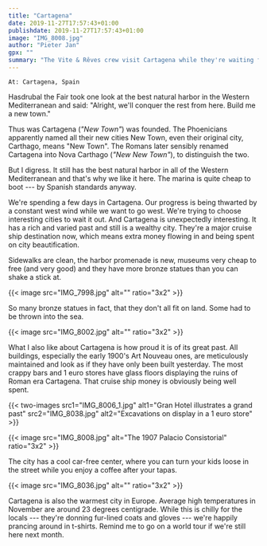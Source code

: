 ```yaml
---
title: "Cartagena"
date: 2019-11-27T17:57:43+01:00
publishdate: 2019-11-27T17:57:43+01:00
image: "IMG_8008.jpg"
author: "Pieter Jan"
gpx: ""
summary: "The Vite & Rêves crew visit Cartagena while they're waiting for a good wind."
---
```


`At: Cartagena, Spain`

Hasdrubal the Fair took one look at the best natural harbor in the Western Mediterranean and said: "Alright, we'll conquer the rest from here. Build me a new town."

Thus was Cartagena (_"New Town"_) was founded. The Phoenicians apparently named all their new cities New Town, even their original city, Carthago, means "New Town". The Romans later sensibly renamed Cartagena into Nova Carthago (_"New New Town"_), to distinguish the two.

But I digress. It still has the best natural harbor in all of the Western Mediterranean and that's why we like it here. The marina is quite cheap to boot --- by Spanish standards anyway.

We're spending a few days in Cartagena. Our progress is being thwarted by a constant west wind while we want to go west. We're trying to choose interesting cities to wait it out. And Cartagena is unexpectedly interesting. It has a rich and varied past and still is a wealthy city. They're a major cruise ship destination now, which means extra money flowing in and being spent on city beautification.

Sidewalks are clean, the harbor promenade is new, museums very cheap to free (and very good) and they have more bronze statues than you can shake a stick at.

{{< image src="IMG_7998.jpg" alt="" ratio="3x2" >}}

So many bronze statues in fact, that they don't all fit on land. Some had to be thrown into the sea.

{{< image src="IMG_8002.jpg" alt="" ratio="3x2" >}}

What I also like about Cartagena is how proud it is of its great past. All buildings, especially the early 1900's Art Nouveau ones, are meticulously maintained and look as if they have only been built yesterday. The most crappy bars and 1 euro stores have glass floors displaying the ruins of Roman era Cartagena. That cruise ship money is obviously being well spent.

{{< two-images src1="IMG_8006_1.jpg" alt1="Gran Hotel illustrates a grand past" src2="IMG_8038.jpg" alt2="Excavations on display in a 1 euro store" >}}

{{< image src="IMG_8008.jpg" alt="The 1907 Palacio Consistorial" ratio="3x2" >}}

The city has a cool car-free center, where you can turn your kids loose in the street while you enjoy a coffee after your tapas.

{{< image src="IMG_8036.jpg" alt="" ratio="3x2" >}}

Cartagena is also the warmest city in Europe. Average high temperatures in November are around 23 degrees centigrade. While this is chilly for the locals --- they're donning fur-lined coats and gloves --- we're happily prancing around in t-shirts. Remind me to go on a world tour if we're still here next month.

